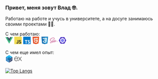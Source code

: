 ### Привет, меня зовут Влад 🤓.
Работаю на работе и учусь в университете, а на досуге занимаюсь своими проектами 👨‍💻.

С чем работаю:
<br>
<img src="https://github.com/devicons/devicon/blob/master/icons/vuejs/vuejs-original.svg" alt="vuejs" width="24" height="24" background="#4FC08D"/>
<img src="https://github.com/devicons/devicon/blob/master/icons/javascript/javascript-original.svg" alt="vuejs" width="24" height="24" background="#4FC08D"/>
<img src="https://github.com/devicons/devicon/blob/master/icons/typescript/typescript-original.svg" alt="vuejs" width="24" height="24" background="#4FC08D"/>
<img src="https://github.com/devicons/devicon/blob/master/icons/html5/html5-original.svg" alt="vuejs" width="24" height="24" background="#4FC08D"/>
<img src="https://github.com/devicons/devicon/blob/master/icons/css3/css3-original.svg" alt="vuejs" width="24" height="24" background="#4FC08D"/>
<img src="https://github.com/devicons/devicon/blob/master/icons/sass/sass-original.svg" alt="vuejs" width="24" height="24" background="#4FC08D"/>
<img src="https://github.com/devicons/devicon/blob/master/icons/eslint/eslint-original.svg" alt="vuejs" width="24" height="24" background="#4FC08D"/>

С чем еще имел опыт:
<br>
<img src="https://github.com/devicons/devicon/blob/master/icons/sequelize/sequelize-original.svg" alt="vuejs" width="24" height="24" background="#4FC08D"/>
<img src="https://github.com/devicons/devicon/blob/master/icons/express/express-original.svg" alt="vuejs" width="24" height="24" background="#4FC08D"/>

[![Top Langs](https://github-readme-stats.vercel.app/api/top-langs/?username=vladkutnyakov&layout=compact)](https://github.com/anuraghazra/github-readme-stats)
